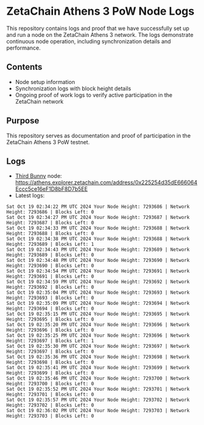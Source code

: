 # ZetaChain Athens 3 PoW Node Logs
This repository contains logs and proof that we have successfully set up and run a node on the ZetaChain Athens 3 network. The logs demonstrate continuous node operation, including synchronization details and performance.

## Contents
- Node setup information
- Synchronization logs with block height details
- Ongoing proof of work logs to verify active participation in the ZetaChain network

## Purpose
This repository serves as documentation and proof of participation in the ZetaChain Athens 3 PoW testnet.

## Logs

- [Third Bunny](https://thirdbunny.xyz/) node: https://athens.explorer.zetachain.com/address/0x225254d35dE666064Eccc5ce16eF1D8bF8D7b5EE
- Latest logs:
```
Sat Oct 19 02:34:22 PM UTC 2024 Your Node Height: 7293686 | Network Height: 7293686 | Blocks Left: 0
Sat Oct 19 02:34:27 PM UTC 2024 Your Node Height: 7293687 | Network Height: 7293687 | Blocks Left: 0
Sat Oct 19 02:34:33 PM UTC 2024 Your Node Height: 7293688 | Network Height: 7293688 | Blocks Left: 0
Sat Oct 19 02:34:38 PM UTC 2024 Your Node Height: 7293688 | Network Height: 7293689 | Blocks Left: 1
Sat Oct 19 02:34:43 PM UTC 2024 Your Node Height: 7293689 | Network Height: 7293689 | Blocks Left: 0
Sat Oct 19 02:34:48 PM UTC 2024 Your Node Height: 7293690 | Network Height: 7293690 | Blocks Left: 0
Sat Oct 19 02:34:54 PM UTC 2024 Your Node Height: 7293691 | Network Height: 7293691 | Blocks Left: 0
Sat Oct 19 02:34:59 PM UTC 2024 Your Node Height: 7293692 | Network Height: 7293692 | Blocks Left: 0
Sat Oct 19 02:35:04 PM UTC 2024 Your Node Height: 7293693 | Network Height: 7293693 | Blocks Left: 0
Sat Oct 19 02:35:09 PM UTC 2024 Your Node Height: 7293694 | Network Height: 7293694 | Blocks Left: 0
Sat Oct 19 02:35:15 PM UTC 2024 Your Node Height: 7293695 | Network Height: 7293695 | Blocks Left: 0
Sat Oct 19 02:35:20 PM UTC 2024 Your Node Height: 7293696 | Network Height: 7293696 | Blocks Left: 0
Sat Oct 19 02:35:25 PM UTC 2024 Your Node Height: 7293696 | Network Height: 7293697 | Blocks Left: 1
Sat Oct 19 02:35:30 PM UTC 2024 Your Node Height: 7293697 | Network Height: 7293697 | Blocks Left: 0
Sat Oct 19 02:35:36 PM UTC 2024 Your Node Height: 7293698 | Network Height: 7293698 | Blocks Left: 0
Sat Oct 19 02:35:41 PM UTC 2024 Your Node Height: 7293699 | Network Height: 7293699 | Blocks Left: 0
Sat Oct 19 02:35:46 PM UTC 2024 Your Node Height: 7293700 | Network Height: 7293700 | Blocks Left: 0
Sat Oct 19 02:35:52 PM UTC 2024 Your Node Height: 7293701 | Network Height: 7293701 | Blocks Left: 0
Sat Oct 19 02:35:57 PM UTC 2024 Your Node Height: 7293702 | Network Height: 7293702 | Blocks Left: 0
Sat Oct 19 02:36:02 PM UTC 2024 Your Node Height: 7293703 | Network Height: 7293703 | Blocks Left: 0
```
